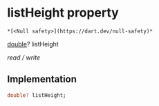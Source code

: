 


# listHeight property




    *[<Null safety>](https://dart.dev/null-safety)*


[double](https://api.flutter.dev/flutter/dart-core/double-class.html)? listHeight
  
_read / write_






## Implementation

```dart
double? listHeight;


```







